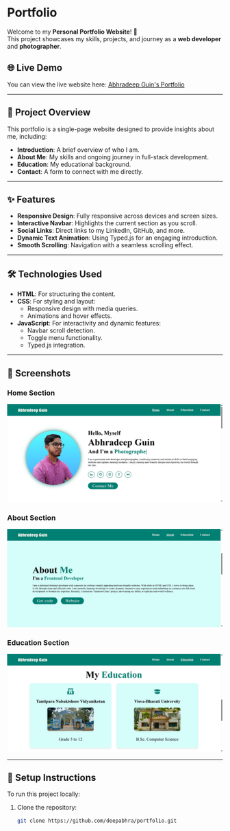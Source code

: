 # Portfolio

Welcome to my **Personal Portfolio Website**! 🎉  
This project showcases my skills, projects, and journey as a **web developer** and **photographer**.

## 🌐 Live Demo
You can view the live website here: [Abhradeep Guin's Portfolio](https://deepabhra.github.io/portfolio/)

---

## 📂 Project Overview

This portfolio is a single-page website designed to provide insights about me, including:

- **Introduction**: A brief overview of who I am.
- **About Me**: My skills and ongoing journey in full-stack development.
- **Education**: My educational background.
- **Contact**: A form to connect with me directly.

---

## ✨ Features

- **Responsive Design**: Fully responsive across devices and screen sizes.
- **Interactive Navbar**: Highlights the current section as you scroll.
- **Social Links**: Direct links to my LinkedIn, GitHub, and more.
- **Dynamic Text Animation**: Using Typed.js for an engaging introduction.
- **Smooth Scrolling**: Navigation with a seamless scrolling effect.

---

## 🛠️ Technologies Used

- **HTML**: For structuring the content.
- **CSS**: For styling and layout:
  - Responsive design with media queries.
  - Animations and hover effects.
- **JavaScript**: For interactivity and dynamic features:
  - Navbar scroll detection.
  - Toggle menu functionality.
  - Typed.js integration.

---

## 📸 Screenshots

### Home Section
![Home Screenshot](img/home.png)

### About Section
![About Screenshot](img/about.png)

### Education Section
![Education Screenshot](img/education.png)

---

## 🚀 Setup Instructions

To run this project locally:

1. Clone the repository:
   ```bash
   git clone https://github.com/deepabhra/portfolio.git

